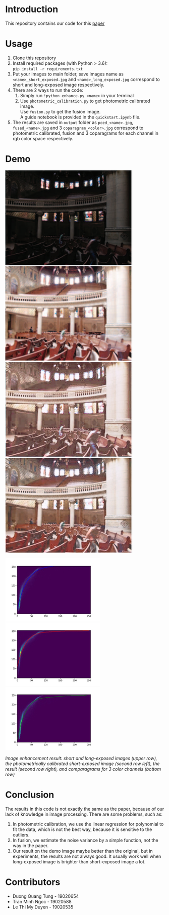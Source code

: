 # Introduction
This repository contains our code for this [paper](https://www.researchgate.net/publication/224114693_Image_enhancement_method_via_blur_and_noisy_image_fusion\n)

# Usage
1. Clone this repository
2. Install required packages (with Python > 3.6):\
    `pip install -r requirements.txt`
3. Put your images to main folder, save images name as `<name>_short_exposed.jpg` and `<name>_long_exposed.jpg` correspond to short and long-exposed image respectively.
4. There are 2 ways to run the code:
    1. Simply run `!python enhance.py <name>` in your terminal
    2. Use `photometric_calibration.py` to get photometric calibrated image.  
        Use `fusion.py` to get the fusion image.  
        A guide notebook is provided in the `quickstart.ipynb` file.
5. The results are saved in `output` folder as  `pced_<name>.jpg`, `fused_<name>.jpg` and 3 `coparagram_<color>.jpg` correspond to photometric calibrated, fusion and 3 coparagrams for each channel in rgb color space respectively.

# Demo
<img src="demo_short_exposed.jpg" width="400"/> <img src="demo_long_exposed.jpg" width="400"/> 
<img src="output/pced_demo.jpg" width="400"/> <img src="output/fused_demo.jpg" width="400"/>

<img src="output/comparagram__blue.jpg" width="300"/> <img src="output/comparagram__red.jpg" width="300"/> <img src="output/comparagram__green.jpg" width="300"/>   

*Image enhancement result: short and long-exposed images (upper row), the photometrically calibrated short-exposed image (second row left), the result (second row right), and comparagrams for 3 color channels (bottom row)*

# Conclusion
The results in this code is not exactly the same as the paper, because of our lack of knowledge in image processing. There are some problems, such as:
1. In photometric calibration, we use the linear regression for polynomial to fit the data, which is not the best way, because it is sensitive to the outliers. 
2. In fusion, we estimate the noise variance by a simple function, not the way in the paper.
3. Our result on the demo image maybe better than the original, but in experiments, the results are not always good. It usually work well when long-exposed image is brighter than short-exposed image a lot.
# Contributors
* Duong Quang Tung - 19020654
* Tran Minh Ngoc - 19020588
* Le Thi My Duyen - 19020535
  

